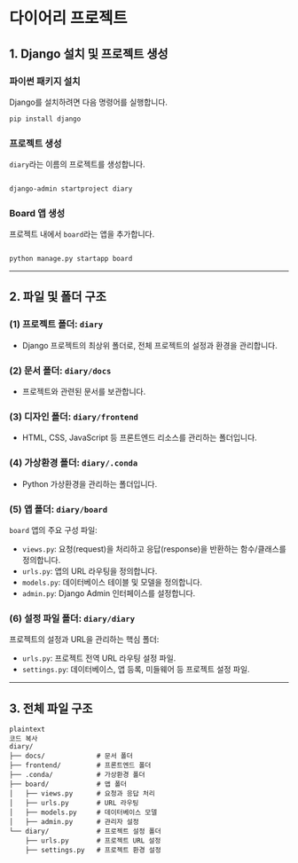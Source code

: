 
# 다이어리 프로젝트 

## 1. Django 설치 및 프로젝트 생성
### 파이썬 패키지 설치

Django를 설치하려면 다음 명령어를 실행합니다.

```bash
pip install django

```

### 프로젝트 생성

`diary`라는 이름의 프로젝트를 생성합니다.

```bash

django-admin startproject diary
```

### Board 앱 생성

프로젝트 내에서 `board`라는 앱을 추가합니다.

```bash

python manage.py startapp board

```

---

## 2. 파일 및 폴더 구조

### (1) **프로젝트 폴더: `diary`**

- Django 프로젝트의 최상위 폴더로, 전체 프로젝트의 설정과 환경을 관리합니다.

### (2) **문서 폴더: `diary/docs`**

- 프로젝트와 관련된 문서를 보관합니다.

### (3) **디자인 폴더: `diary/frontend`**

- HTML, CSS, JavaScript 등 프론트엔드 리소스를 관리하는 폴더입니다.

### (4) **가상환경 폴더: `diary/.conda`**

- Python 가상환경을 관리하는 폴더입니다.

### (5) **앱 폴더: `diary/board`**

`board` 앱의 주요 구성 파일:

- `views.py`: 요청(request)을 처리하고 응답(response)을 반환하는 함수/클래스를 정의합니다.
- `urls.py`: 앱의 URL 라우팅을 정의합니다.
- `models.py`: 데이터베이스 테이블 및 모델을 정의합니다.
- `admin.py`: Django Admin 인터페이스를 설정합니다.

### (6) **설정 파일 폴더: `diary/diary`**

프로젝트의 설정과 URL을 관리하는 핵심 폴더:

- `urls.py`: 프로젝트 전역 URL 라우팅 설정 파일.
- `settings.py`: 데이터베이스, 앱 등록, 미들웨어 등 프로젝트 설정 파일.

---

## 3. 전체 파일 구조

```
plaintext
코드 복사
diary/
├── docs/             # 문서 폴더
├── frontend/         # 프론트엔드 폴더
├── .conda/           # 가상환경 폴더
├── board/            # 앱 폴더
│   ├── views.py      # 요청과 응답 처리
│   ├── urls.py       # URL 라우팅
│   ├── models.py     # 데이터베이스 모델
│   ├── admin.py      # 관리자 설정
└── diary/            # 프로젝트 설정 폴더
    ├── urls.py       # 프로젝트 URL 설정
    ├── settings.py   # 프로젝트 환경 설정

```